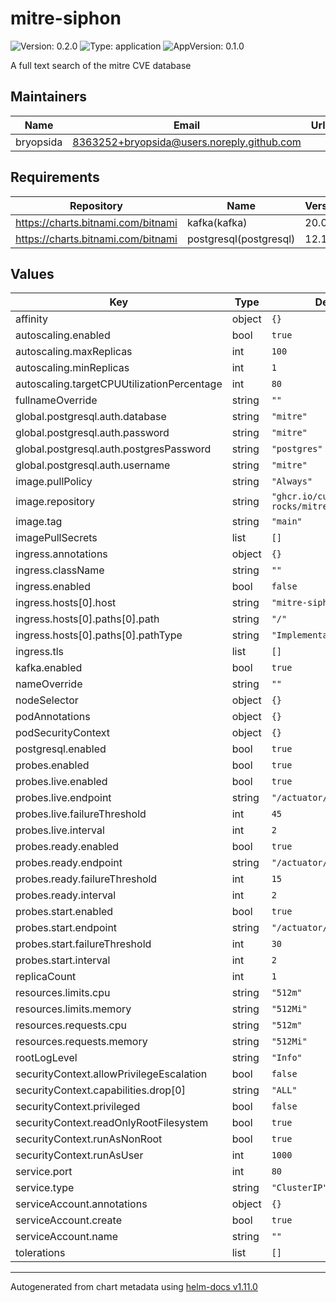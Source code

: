 # mitre-siphon

![Version: 0.2.0](https://img.shields.io/badge/Version-0.2.0-informational?style=flat-square) ![Type: application](https://img.shields.io/badge/Type-application-informational?style=flat-square) ![AppVersion: 0.1.0](https://img.shields.io/badge/AppVersion-0.1.0-informational?style=flat-square)

A full text search of the mitre CVE database

## Maintainers

| Name | Email | Url |
| ---- | ------ | --- |
| bryopsida | <8363252+bryopsida@users.noreply.github.com> |  |

## Requirements

| Repository | Name | Version |
|------------|------|---------|
| https://charts.bitnami.com/bitnami | kafka(kafka) | 20.0.0 |
| https://charts.bitnami.com/bitnami | postgresql(postgresql) | 12.1.3 |

## Values

| Key | Type | Default | Description |
|-----|------|---------|-------------|
| affinity | object | `{}` |  |
| autoscaling.enabled | bool | `true` |  |
| autoscaling.maxReplicas | int | `100` |  |
| autoscaling.minReplicas | int | `1` |  |
| autoscaling.targetCPUUtilizationPercentage | int | `80` |  |
| fullnameOverride | string | `""` |  |
| global.postgresql.auth.database | string | `"mitre"` |  |
| global.postgresql.auth.password | string | `"mitre"` |  |
| global.postgresql.auth.postgresPassword | string | `"postgres"` |  |
| global.postgresql.auth.username | string | `"mitre"` |  |
| image.pullPolicy | string | `"Always"` |  |
| image.repository | string | `"ghcr.io/curium-rocks/mitre-siphon"` |  |
| image.tag | string | `"main"` |  |
| imagePullSecrets | list | `[]` |  |
| ingress.annotations | object | `{}` |  |
| ingress.className | string | `""` |  |
| ingress.enabled | bool | `false` |  |
| ingress.hosts[0].host | string | `"mitre-siphon.local"` |  |
| ingress.hosts[0].paths[0].path | string | `"/"` |  |
| ingress.hosts[0].paths[0].pathType | string | `"ImplementationSpecific"` |  |
| ingress.tls | list | `[]` |  |
| kafka.enabled | bool | `true` |  |
| nameOverride | string | `""` |  |
| nodeSelector | object | `{}` |  |
| podAnnotations | object | `{}` |  |
| podSecurityContext | object | `{}` |  |
| postgresql.enabled | bool | `true` |  |
| probes.enabled | bool | `true` |  |
| probes.live.enabled | bool | `true` |  |
| probes.live.endpoint | string | `"/actuator/health"` |  |
| probes.live.failureThreshold | int | `45` |  |
| probes.live.interval | int | `2` |  |
| probes.ready.enabled | bool | `true` |  |
| probes.ready.endpoint | string | `"/actuator/health"` |  |
| probes.ready.failureThreshold | int | `15` |  |
| probes.ready.interval | int | `2` |  |
| probes.start.enabled | bool | `true` |  |
| probes.start.endpoint | string | `"/actuator/health"` |  |
| probes.start.failureThreshold | int | `30` |  |
| probes.start.interval | int | `2` |  |
| replicaCount | int | `1` |  |
| resources.limits.cpu | string | `"512m"` |  |
| resources.limits.memory | string | `"512Mi"` |  |
| resources.requests.cpu | string | `"512m"` |  |
| resources.requests.memory | string | `"512Mi"` |  |
| rootLogLevel | string | `"Info"` |  |
| securityContext.allowPrivilegeEscalation | bool | `false` |  |
| securityContext.capabilities.drop[0] | string | `"ALL"` |  |
| securityContext.privileged | bool | `false` |  |
| securityContext.readOnlyRootFilesystem | bool | `true` |  |
| securityContext.runAsNonRoot | bool | `true` |  |
| securityContext.runAsUser | int | `1000` |  |
| service.port | int | `80` |  |
| service.type | string | `"ClusterIP"` |  |
| serviceAccount.annotations | object | `{}` |  |
| serviceAccount.create | bool | `true` |  |
| serviceAccount.name | string | `""` |  |
| tolerations | list | `[]` |  |

----------------------------------------------
Autogenerated from chart metadata using [helm-docs v1.11.0](https://github.com/norwoodj/helm-docs/releases/v1.11.0)
